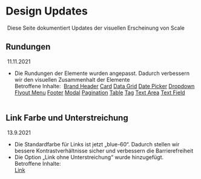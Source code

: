 # Design Updates

​
Diese Seite dokumentiert Updates der visuellen Erscheinung von Scale
​
​
​

## Rundungen

​
11.11.2021
​

- Die Rundungen der Elemente wurden angepasst. Dadurch verbessern wir den visuellen Zusammenhalt der Elemente  
  ​
Betroffene Inhalte:    ​
[Brand Header](./?path=/docs/components-brand-header-navigation--standard) [Card](/?path=/docs/components-card--standard) [Data Grid](./?path=/docs/components-data-grid--standard) [Date Picker](./?path=/docs/components-date-picker--standard) [Dropdown](./?path=/docs/components-dropdown--standard) [Flyout Menu](./?path=/docs/components-flyout-menu--standard) [Footer](./?path=/docs/components-footer--standard) [Modal](./?path=/docs/components-modal--standard) [Pagination](./?path=/docs/components-pagination--standard) [Table](./?path=/docs/components-table--standard) [Tag](./?path=/docs/components-tag--standard) [Text Area](./?path=/docs/components-text-area--standard) [Text Field](./?path=/docs/components-text-field--standard)  
  ​
  ​
  ​

## Link Farbe und Unterstreichung

​
13.9.2021
​

- Die Standardfarbe für Links ist jetzt „blue-60“. Dadurch stellen wir bessere Kontrastverhältnisse sicher und verbessern die Barrierefreiheit
- Die Option „Link ohne Unterstreichung“ wurde hinzugefügt.  
  ​
Betroffene Inhalte:  
[Link](./?path=/docs/components-link--standard)

